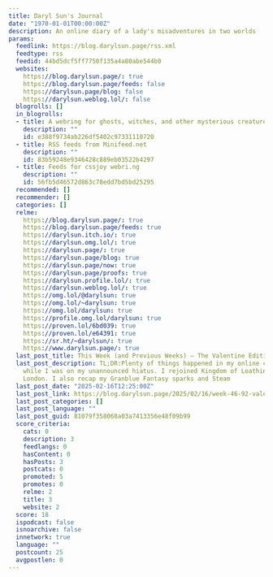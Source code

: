 ```yaml
---
title: Daryl Sun's Journal
date: "1970-01-01T00:00:00Z"
description: An online diary of a lady's misadventures in two worlds
params:
  feedlink: https://blog.darylsun.page/rss.xml
  feedtype: rss
  feedid: 44bd5dcf5ff7750f135a4a80abe544b0
  websites:
    https://blog.darylsun.page/: true
    https://blog.darylsun.page/feeds: false
    https://darylsun.page/blog: false
    https://darylsun.weblog.lol/: false
  blogrolls: []
  in_blogrolls:
  - title: A webring for ghosts, witches, and other mysterious creatures!
    description: ""
    id: e388f9734ab226df5402c97331110720
  - title: RSS feeds from Minifeed.net
    description: ""
    id: 83b59248e9346428c889eb03522b4297
  - title: Feeds for cssjoy webri.ng
    description: ""
    id: 56fb5d46572d863c78edd7bd5bd25295
  recommended: []
  recommender: []
  categories: []
  relme:
    https://blog.darylsun.page/: true
    https://blog.darylsun.page/feeds: true
    https://darylsun.itch.io/: true
    https://darylsun.omg.lol/: true
    https://darylsun.page/: true
    https://darylsun.page/blog: true
    https://darylsun.page/now: true
    https://darylsun.page/proofs: true
    https://darylsun.profile.lol/: true
    https://darylsun.weblog.lol/: true
    https://omg.lol/@darylsun: true
    https://omg.lol/~darylsun: true
    https://omg.lol/darylsun: true
    https://profile.omg.lol/darylsun: true
    https://proven.lol/6bd039: true
    https://proven.lol/e64391: true
    https://sr.ht/~darylsun/: true
    https://www.darylsun.page/: true
  last_post_title: This Week (and Previous Weeks) — The Valentine Edition, No. 1
  last_post_description: TL;DR:Plenty of things happened in my online communities
    while I was on my unannounced hiatus. I rejoined Kingdom of Loathing and Fallen
    London. I also recap my Granblue Fantasy sparks and Steam
  last_post_date: "2025-02-16T12:25:00Z"
  last_post_link: https://blog.darylsun.page/2025/02/16/week-46-92-valentine-edition-1
  last_post_categories: []
  last_post_language: ""
  last_post_guid: 81079f358068a03a7413356e48f09b99
  score_criteria:
    cats: 0
    description: 3
    feedlangs: 0
    hasContent: 0
    hasPosts: 3
    postcats: 0
    promoted: 5
    promotes: 0
    relme: 2
    title: 3
    website: 2
  score: 18
  ispodcast: false
  isnoarchive: false
  innetwork: true
  language: ""
  postcount: 25
  avgpostlen: 0
---
```

